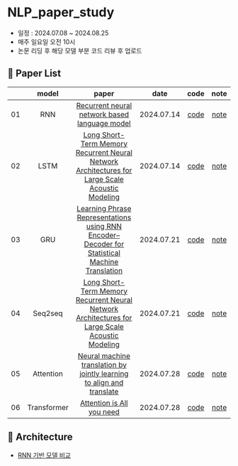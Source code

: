 # NLP_paper_study
- 일정 : 2024.07.08 ~ 2024.08.25
- 매주 일요일 오전 10시
- 논문 리딩 후 해당 모델 부분 코드 리뷰 후 업로드

## 📃 Paper List
||model|paper|date|code|note|
|:--:|:--:|:-----:|:---:|:---:|:---:|
|01|RNN|[Recurrent neural network based language model](https://arxiv.org/pdf/1409.3215.pdf)|2024.07.14|[code](https://github.com/jeongmin1016/Paper_study/blob/main/code/RNN_0714.ipynb)|[note](https://velog.io/@jeongminii/paper-review-Recurrent-neural-network-based-language-model)|  
|02|LSTM|[Long Short-Term Memory Recurrent Neural Network Architectures for Large Scale Acoustic Modeling](https://static.googleusercontent.com/media/research.google.com/ko//pubs/archive/43905.pdf)|2024.07.14|[code]( )|[note](https://velog.io/@jeongminii/paper-review-Long-Short-Term-Memory-Recurrent-Neural-Network-Architectures-for-Large-Scale-Acoustic-Modeling)|
|03|GRU|[Learning Phrase Representations using RNN Encoder–Decoder for Statistical Machine Translation](https://arxiv.org/pdf/1406.1078)|2024.07.21|[code](https://github.com/jeongmin1016/Paper_study/blob/main/code/GRU_0721.ipynb)|[note](https://velog.io/@jeongminii/paper-review-Learning-Phrase-Representations-using-RNN-EncoderDecoder-for-Statistical-Machine-Translation)|
|04|Seq2seq|[Long Short-Term Memory Recurrent Neural Network Architectures for Large Scale Acoustic Modeling](https://static.googleusercontent.com/media/research.google.com/ko//pubs/archive/43905.pdf)|2024.07.21|[code]( )|[note]( )|
|05|Attention|[Neural machine translation by jointly learning to align and translate](https://arxiv.org/pdf/1409.0473)|2024.07.28|[code](https://github.com/jeongmin1016/Paper_study/blob/main/code/GRU_0721.ipynb)|[note]( )|
|06|Transformer|[Attention is All you need](https://static.googleusercontent.com/media/research.google.com/ko//pubs/archive/43905.pdf)|2024.07.28|[code]( )|[note]( )|


## 🔑 Architecture
- [RNN 기반 모델 비교]()

